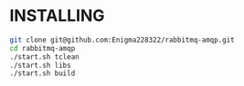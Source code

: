 INSTALLING
==========

```bash
git clone git@github.com:Enigma228322/rabbitmq-amqp.git
cd rabbitmq-amqp
./start.sh tclean
./start.sh libs
./start.sh build
```
